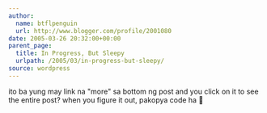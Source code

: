 ```yaml
---
author:
  name: btflpenguin
  url: http://www.blogger.com/profile/2001080
date: 2005-03-26 20:32:00+00:00
parent_page:
  title: In Progress, But Sleepy
  urlpath: /2005/03/in-progress-but-sleepy/
source: wordpress
---
```


ito ba yung may link na "more" sa bottom ng post and you click on it to see  the entire post? when you figure it out, pakopya code ha 🙂